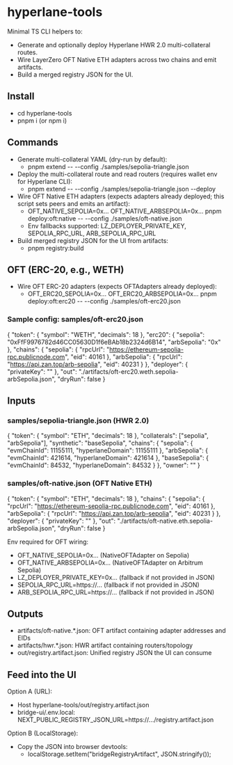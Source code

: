 # hyperlane-tools

Minimal TS CLI helpers to:
- Generate and optionally deploy Hyperlane HWR 2.0 multi-collateral routes.
- Wire LayerZero OFT Native ETH adapters across two chains and emit artifacts.
- Build a merged registry JSON for the UI.

## Install

- cd hyperlane-tools
- pnpm i (or npm i)

## Commands

- Generate multi-collateral YAML (dry-run by default):
  - pnpm extend -- --config ./samples/sepolia-triangle.json
- Deploy the multi-collateral route and read routers (requires wallet env for Hyperlane CLI):
  - pnpm extend -- --config ./samples/sepolia-triangle.json --deploy
- Wire OFT Native ETH adapters (expects adapters already deployed; this script sets peers and emits an artifact):
  - OFT_NATIVE_SEPOLIA=0x... OFT_NATIVE_ARBSEPOLIA=0x... pnpm deploy:oft:native -- --config ./samples/oft-native.json
  - Env fallbacks supported: LZ_DEPLOYER_PRIVATE_KEY, SEPOLIA_RPC_URL, ARB_SEPOLIA_RPC_URL
- Build merged registry JSON for the UI from artifacts:
  - pnpm registry:build

## OFT (ERC-20, e.g., WETH)

- Wire OFT ERC-20 adapters (expects OFTAdapters already deployed):
  - OFT_ERC20_SEPOLIA=0x... OFT_ERC20_ARBSEPOLIA=0x... pnpm deploy:oft:erc20 -- --config ./samples/oft-erc20.json

### Sample config: samples/oft-erc20.json
{
  "token": { "symbol": "WETH", "decimals": 18 },
  "erc20": {
    "sepolia": "0xFfF9976782d46CC05630D1f6eBAb18b2324d6B14",
    "arbSepolia": "0x<arbSepoliaWeth>"
  },
  "chains": {
    "sepolia": { "rpcUrl": "https://ethereum-sepolia-rpc.publicnode.com", "eid": 40161 },
    "arbSepolia": { "rpcUrl": "https://api.zan.top/arb-sepolia", "eid": 40231 }
  },
  "deployer": { "privateKey": "" },
  "out": "./artifacts/oft-erc20.weth.sepolia-arbSepolia.json",
  "dryRun": false
}


## Inputs

### samples/sepolia-triangle.json (HWR 2.0)
{
  "token": { "symbol": "ETH", "decimals": 18 },
  "collaterals": ["sepolia", "arbSepolia"],
  "synthetic": "baseSepolia",
  "chains": {
    "sepolia": { "evmChainId": 11155111, "hyperlaneDomain": 11155111 },
    "arbSepolia": { "evmChainId": 421614, "hyperlaneDomain": 421614 },
    "baseSepolia": { "evmChainId": 84532, "hyperlaneDomain": 84532 }
  },
  "owner": ""
}

### samples/oft-native.json (OFT Native ETH)
{
  "token": { "symbol": "ETH", "decimals": 18 },
  "chains": {
    "sepolia": { "rpcUrl": "https://ethereum-sepolia-rpc.publicnode.com", "eid": 40161 },
    "arbSepolia": { "rpcUrl": "https://api.zan.top/arb-sepolia", "eid": 40231 }
  },
  "deployer": { "privateKey": "" },
  "out": "./artifacts/oft-native.eth.sepolia-arbSepolia.json",
  "dryRun": false
}

Env required for OFT wiring:
- OFT_NATIVE_SEPOLIA=0x... (NativeOFTAdapter on Sepolia)
- OFT_NATIVE_ARBSEPOLIA=0x... (NativeOFTAdapter on Arbitrum Sepolia)
- LZ_DEPLOYER_PRIVATE_KEY=0x... (fallback if not provided in JSON)
- SEPOLIA_RPC_URL=https://... (fallback if not provided in JSON)
- ARB_SEPOLIA_RPC_URL=https://... (fallback if not provided in JSON)

## Outputs

- artifacts/oft-native.*.json: OFT artifact containing adapter addresses and EIDs
- artifacts/hwr.*.json: HWR artifact containing routers/topology
- out/registry.artifact.json: Unified registry JSON the UI can consume

## Feed into the UI

Option A (URL):
- Host hyperlane-tools/out/registry.artifact.json
- bridge-ui/.env.local: NEXT_PUBLIC_REGISTRY_JSON_URL=https://.../registry.artifact.json

Option B (LocalStorage):
- Copy the JSON into browser devtools:
  - localStorage.setItem("bridgeRegistryArtifact", JSON.stringify(<json>));
